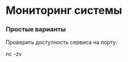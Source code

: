 # Мониторинг системы

### Простые варианты

Проверить доступность сервиса на порту:

nc -zv <ip adress> <port>
